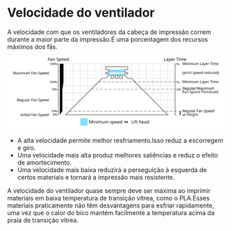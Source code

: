 Velocidade do ventilador
====
A velocidade com que os ventiladores da cabeça de impressão correm durante a maior parte da impressão.É uma porcentagem dos recursos máximos dos fãs.

![Qual velocidade do ventilador é usada onde](../images/cool_fan_speed.svg)

* A alta velocidade permite melhor resfriamento.Isso reduz a escorregem e giro.
* Uma velocidade mais alta produz melhores saliências e reduz o efeito de amortecimento.
* Uma velocidade mais baixa reduzirá a perseguição à esquerda de certos materiais e tornará a impressão mais resistente.

A velocidade do ventilador quase sempre deve ser máxima ao imprimir materiais em baixa temperatura de transição vítrea, como o PLA.Esses materiais praticamente não têm desvantagens para esfriar rapidamente, uma vez que o calor do bico mantém facilmente a temperatura acima da praia de transição vítrea.

